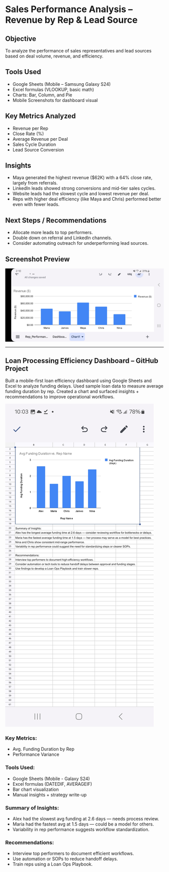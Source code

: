 # Sales Performance Analysis – Revenue by Rep & Lead Source

## Objective  
To analyze the performance of sales representatives and lead sources based on deal volume, revenue, and efficiency.

## Tools Used  
- Google Sheets (Mobile – Samsung Galaxy S24)  
- Excel formulas (VLOOKUP, basic math)  
- Charts: Bar, Column, and Pie  
- Mobile Screenshots for dashboard visual

## Key Metrics Analyzed  
- Revenue per Rep  
- Close Rate (%)  
- Average Revenue per Deal  
- Sales Cycle Duration  
- Lead Source Conversion

## Insights  
- Maya generated the highest revenue ($62K) with a 64% close rate, largely from referrals.  
- LinkedIn leads showed strong conversions and mid-tier sales cycles.  
- Website leads had the slowest cycle and lowest revenue per deal.  
- Reps with higher deal efficiency (like Maya and Chris) performed better even with fewer leads.

## Next Steps / Recommendations  
- Allocate more leads to top performers.  
- Double down on referral and LinkedIn channels.  
- Consider automating outreach for underperforming lead sources.

## Screenshot Preview  
![Sales Dashboard](./Screenshot_20250415_141011_Sheets.jpg)

---

## Loan Processing Efficiency Dashboard – GitHub Project

Built a mobile-first loan efficiency dashboard using Google Sheets and Excel to analyze funding delays. Used sample loan data to measure average funding duration by rep. Created a chart and surfaced insights + recommendations to improve operational workflows.

![Loan Efficiency Dashboard](Screenshot_20250415_220318_Sheets.jpg)

### Key Metrics:
- Avg. Funding Duration by Rep
- Performance Variance

### Tools Used:
- Google Sheets (Mobile - Galaxy S24)
- Excel formulas (DATEDIF, AVERAGEIF)
- Bar chart visualization
- Manual insights + strategy write-up

### Summary of Insights:
- Alex had the slowest avg funding at 2.6 days — needs process review.
- Maria had the fastest avg at 1.5 days — could be a model for others.
- Variability in rep performance suggests workflow standardization.

### Recommendations:
- Interview top performers to document efficient workflows.
- Use automation or SOPs to reduce handoff delays.
- Train reps using a Loan Ops Playbook.
